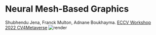 # Neural Mesh-Based Graphics
Shubhendu Jena, Franck Multon, Adnane Boukhayma. 
[ECCV Workshop 2022 CV4Metaverse](https://arxiv.org/abs/2208.05785)
![render](https://user-images.githubusercontent.com/12934176/186115183-14c9dcc6-92f7-456a-9835-fac225fd78eb.png)
